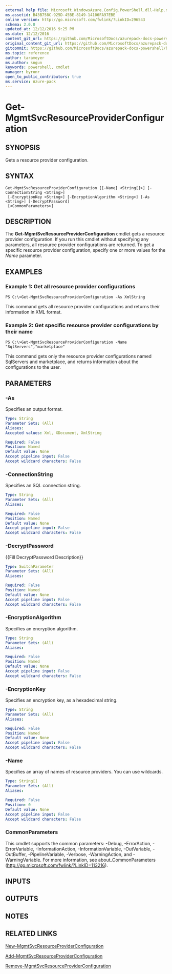 ```yaml
---
external help file: Microsoft.WindowsAzure.Config.PowerShell.dll-Help.xml
ms.assetid: B43B758C-925D-45BE-8149-14106FA97EBE
online version: http://go.microsoft.com/fwlink/?LinkID=296543
schema: 2.0.0
updated_at: 12/12/2016 9:25 PM
ms.date: 12/12/2016
content_git_url: https://github.com/MicrosoftDocs/azurepack-docs-powershell/blob/live/AzurePack-cmdlets/Configuration/v1.0/Get-MgmtSvcResourceProviderConfiguration.md
original_content_git_url: https://github.com/MicrosoftDocs/azurepack-docs-powershell/blob/live/AzurePack-cmdlets/Configuration/v1.0/Get-MgmtSvcResourceProviderConfiguration.md
gitcommit: https://github.com/MicrosoftDocs/azurepack-docs-powershell/blob/b83cde31c8e8df3140400b62cc6698cfc8f37a47/AzurePack-cmdlets/Configuration/v1.0/Get-MgmtSvcResourceProviderConfiguration.md
ms.topic: reference
author: tarameyer
ms.author: sngun
keywords: powershell, cmdlet
manager: byronr
open_to_public_contributors: true
ms.service: Azure-pack
---
```


# Get-MgmtSvcResourceProviderConfiguration

## SYNOPSIS
Gets a resource provider configuration.

## SYNTAX

```
Get-MgmtSvcResourceProviderConfiguration [[-Name] <String[]>] [-ConnectionString <String>]
 [-EncryptionKey <String>] [-EncryptionAlgorithm <String>] [-As <String>] [-DecryptPassword]
 [<CommonParameters>]
```

## DESCRIPTION
The **Get-MgmtSvcResourceProviderConfiguration** cmdlet gets a resource provider configuration.
If you run this cmdlet without specifying any parameters, all resource provider configurations are returned.
To get a specific resource provider configuration, specify one or more values for the *Name* parameter.

## EXAMPLES

### Example 1: Get all resource provider configurations
```
PS C:\>Get-MgmtSvcResourceProviderConfiguration -As XmlString
```

This command gets all resource provider configurations and returns their information in XML format.

### Example 2: Get specific resource provider configurations by their name
```
PS C:\>Get-MgmtSvcResourceProviderConfiguration -Name "SqlServers","marketplace"
```

This command gets only the resource provider configurations named SqlServers and marketplace, and returns information about the configurations to the user.

## PARAMETERS

### -As
Specifies an output format.

```yaml
Type: String
Parameter Sets: (All)
Aliases: 
Accepted values: Xml, XDocument, XmlString

Required: False
Position: Named
Default value: None
Accept pipeline input: False
Accept wildcard characters: False
```

### -ConnectionString
Specifies an SQL connection string.

```yaml
Type: String
Parameter Sets: (All)
Aliases: 

Required: False
Position: Named
Default value: None
Accept pipeline input: False
Accept wildcard characters: False
```

### -DecryptPassword
{{Fill DecryptPassword Description}}

```yaml
Type: SwitchParameter
Parameter Sets: (All)
Aliases: 

Required: False
Position: Named
Default value: None
Accept pipeline input: False
Accept wildcard characters: False
```

### -EncryptionAlgorithm
Specifies an encryption algorithm.

```yaml
Type: String
Parameter Sets: (All)
Aliases: 

Required: False
Position: Named
Default value: None
Accept pipeline input: False
Accept wildcard characters: False
```

### -EncryptionKey
Specifies an encryption key, as a hexadecimal string.

```yaml
Type: String
Parameter Sets: (All)
Aliases: 

Required: False
Position: Named
Default value: None
Accept pipeline input: False
Accept wildcard characters: False
```

### -Name
Specifies an array of names of resource providers.
You can use wildcards.

```yaml
Type: String[]
Parameter Sets: (All)
Aliases: 

Required: False
Position: 0
Default value: None
Accept pipeline input: False
Accept wildcard characters: False
```

### CommonParameters
This cmdlet supports the common parameters: -Debug, -ErrorAction, -ErrorVariable, -InformationAction, -InformationVariable, -OutVariable, -OutBuffer, -PipelineVariable, -Verbose, -WarningAction, and -WarningVariable. For more information, see about_CommonParameters (http://go.microsoft.com/fwlink/?LinkID=113216).

## INPUTS

## OUTPUTS

## NOTES

## RELATED LINKS

[New-MgmtSvcResourceProviderConfiguration](xref:Configuration/v1.0/New-MgmtSvcResourceProviderConfiguration.md)

[Add-MgmtSvcResourceProviderConfiguration](xref:Configuration/v1.0/Add-MgmtSvcResourceProviderConfiguration.md)

[Remove-MgmtSvcResourceProviderConfiguration](xref:Configuration/v1.0/Remove-MgmtSvcResourceProviderConfiguration.md)


